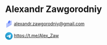# **Alexandr Zawgorodniy**

<img src="./img/email.svg" width="24" valign="middle"> <alexandr.zawgorodniy@gmail.com>

 <img src="./img/telegram.svg" width="24" valign="middle"> <https://t.me/Alex_Zaw>
